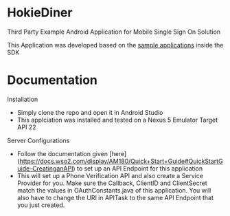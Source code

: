 # HokieDiner

Third Party Example Android Application for Mobile Single Sign On Solution

This Application was developed based on the [sample applications](https://github.com/Brian-Kaplan/WSO2-API-Manager/tree/master/android-idp-sdk-1.1.0/samples) inside the SDK 

# Documentation

 Installation
  - Simply clone the repo and open it in Android Studio 
  - This applciation was installed and tested on a Nexus 5 Emulator Target API 22

 Server Configurations
  - Follow the documentation given [here] (https://docs.wso2.com/display/AM180/Quick+Start+Guide#QuickStartGuide-CreatinganAPI) to set up an API Endpoint for this application 
  - This will set up a Phone Verification API and also create a Service Provider for you. Make sure the Callback, ClientID and ClientSecret match the values in OAuthConstants.java of this application. You will also have to change the URI in APITask to the same API Endpoint that you just created. 
